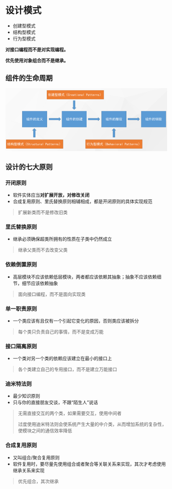 # 设计模式

- 创建型模式
- 结构型模式
- 行为型模式

**对接口编程而不是对实现编程。**

**优先使用对象组合而不是继承。**

## 组件的生命周期

![image-20220910004646519](images/image-20220910004646519.png)

## 设计的七大原则

### 开闭原则

- 软件实体应当**对扩展开放，对修改关闭**
- 合成复用原则、里氏替换原则相辅相成，都是开闭原则的具体实现规范

> 扩展新类而不是修改旧类

### 里氏替换原则

- 继承必须确保超类所拥有的性质在子类中仍然成立

> 继承父类而不去改变父类

### 依赖倒置原则

- 高层模块不应该依赖低层模块，两者都应该依赖其抽象；抽象不应该依赖细节，细节应该依赖抽象

> 面向接口编程，而不是面向实现类

### 单一职责原则

- 一个类应该有且仅有一个引起它变化的原因，否则类应该被拆分

> 每个类只负责自己的事情，而不是变成万能

### 接口隔离原则

- 一个类对另一个类的依赖应该建立在最小的接口上

> 各个类建立自己的专用接口，而不是建立万能接口

### 迪米特法则

- 最少知识原则
- 只与你的直接朋友交谈，不跟“陌生人”说话

> 无需直接交互的两个类，如果需要交互，使用中间者
>
> 过度使用迪米特法则会使系统产生大量的中介类，从而增加系统的复杂性，使模块之间的通信效率降低

### 合成复用原则

- 又叫组合/聚合复用原则
- 软件复用时，要尽量先使用组合或者聚合等关联关系来实现，其次才考虑使用继承关系来实现

> 优先组合，其次继承
